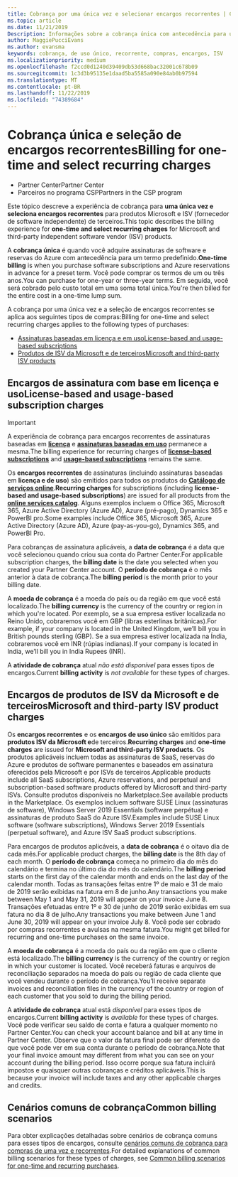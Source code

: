 ```yaml
---
title: Cobrança por uma única vez e selecionar encargos recorrentes | Centro de parceiros
ms.topic: article
ms.date: 11/21/2019
Description: Informações sobre a cobrança única com antecedência para um termo predefinido (assinaturas mensais e anuais) e cobrança para selecionar encargos recorrentes (para produtos da Microsoft e ISV de terceiros aplicáveis) no Partner Center.
author: MaggiePucciEvans
ms.author: evansma
keywords: cobrança, de uso único, recorrente, compras, encargos, ISV
ms.localizationpriority: medium
ms.openlocfilehash: f2ccd0d1240d39409db53d668bac32001c678b09
ms.sourcegitcommit: 1c3d3b95135e1daad5ba5585a090e84ab0b97594
ms.translationtype: MT
ms.contentlocale: pt-BR
ms.lasthandoff: 11/22/2019
ms.locfileid: "74389684"
---
```

#  <a name="billing-for-one-time-and-select-recurring-charges"></a><span data-ttu-id="fa3e2-104">Cobrança única e seleção de encargos recorrentes</span><span class="sxs-lookup"><span data-stu-id="fa3e2-104">Billing for one-time and select recurring charges</span></span>

- <span data-ttu-id="fa3e2-105">Partner Center</span><span class="sxs-lookup"><span data-stu-id="fa3e2-105">Partner Center</span></span>
- <span data-ttu-id="fa3e2-106">Parceiros no programa CSP</span><span class="sxs-lookup"><span data-stu-id="fa3e2-106">Partners in the CSP program</span></span>

<span data-ttu-id="fa3e2-107">Este tópico descreve a experiência de cobrança para **uma única vez e seleciona encargos recorrentes** para produtos Microsoft e ISV (fornecedor de software independente) de terceiros.</span><span class="sxs-lookup"><span data-stu-id="fa3e2-107">This topic describes the billing experience for **one-time and select recurring charges** for Microsoft and third-party independent software vendor (ISV) products.</span></span> 

<span data-ttu-id="fa3e2-108">A **cobrança única** é quando você adquire assinaturas de software e reservas do Azure com antecedência para um termo predefinido.</span><span class="sxs-lookup"><span data-stu-id="fa3e2-108">**One-time billing** is when you purchase software subscriptions and Azure reservations in advance for a preset term.</span></span> <span data-ttu-id="fa3e2-109">Você pode comprar os termos de um ou três anos.</span><span class="sxs-lookup"><span data-stu-id="fa3e2-109">You can purchase for one-year or three-year terms.</span></span> <span data-ttu-id="fa3e2-110">Em seguida, você será cobrado pelo custo total em uma soma total única.</span><span class="sxs-lookup"><span data-stu-id="fa3e2-110">You're then billed for the entire cost in a one-time lump sum.</span></span>

<span data-ttu-id="fa3e2-111">A cobrança por uma única vez e a seleção de encargos recorrentes se aplica aos seguintes tipos de compras:</span><span class="sxs-lookup"><span data-stu-id="fa3e2-111">Billing for one-time and select recurring charges applies to the following types of purchases:</span></span>

- [<span data-ttu-id="fa3e2-112">Assinaturas baseadas em licença e em uso</span><span class="sxs-lookup"><span data-stu-id="fa3e2-112">License-based and usage-based subscriptions</span></span>](#license-based-and-usage-based-subscription-charges)
- [<span data-ttu-id="fa3e2-113">Produtos de ISV da Microsoft e de terceiros</span><span class="sxs-lookup"><span data-stu-id="fa3e2-113">Microsoft and third-party ISV products</span></span>](#microsoft-and-third-party-isv-product-charges)

## <a name="license-based-and-usage-based-subscription-charges"></a><span data-ttu-id="fa3e2-114">Encargos de assinatura com base em licença e uso</span><span class="sxs-lookup"><span data-stu-id="fa3e2-114">License-based and usage-based subscription charges</span></span>

> [!IMPORTANT]
> <span data-ttu-id="fa3e2-115">A experiência de cobrança para encargos recorrentes de assinaturas baseadas em [**licença**](license-based-billing.md) e [**assinaturas baseadas em uso**](usage-based-billing.md) permanece a mesma.</span><span class="sxs-lookup"><span data-stu-id="fa3e2-115">The billing experience for recurring charges of [**license-based subscriptions**](license-based-billing.md) and [**usage-based subscriptions**](usage-based-billing.md) remains the same.</span></span>

<span data-ttu-id="fa3e2-116">Os **encargos recorrentes** de assinaturas (incluindo assinaturas baseadas em **licença e de uso**) são emitidos para todos os produtos do [**Catálogo de serviços online**](https://partner.microsoft.com/commerce/preferredoffers/list).</span><span class="sxs-lookup"><span data-stu-id="fa3e2-116">**Recurring charges** for subscriptions (including **license-based and usage-based subscriptions**) are issued for all products from the [**online services catalog**](https://partner.microsoft.com/commerce/preferredoffers/list).</span></span> <span data-ttu-id="fa3e2-117">Alguns exemplos incluem o Office 365, Microsoft 365, Azure Active Directory (Azure AD), Azure (pré-pago), Dynamics 365 e PowerBI pro.</span><span class="sxs-lookup"><span data-stu-id="fa3e2-117">Some examples include Office 365, Microsoft 365, Azure Active Directory (Azure AD), Azure (pay-as-you-go), Dynamics 365, and PowerBI Pro.</span></span>

<span data-ttu-id="fa3e2-118">Para cobranças de assinatura aplicáveis, a **data de cobrança** é a data que você selecionou quando criou sua conta do Partner Center.</span><span class="sxs-lookup"><span data-stu-id="fa3e2-118">For applicable subscription charges, the **billing date** is the date you selected when you created your Partner Center account.</span></span> <span data-ttu-id="fa3e2-119">O **período de cobrança** é o mês anterior à data de cobrança.</span><span class="sxs-lookup"><span data-stu-id="fa3e2-119">The **billing period** is the month prior to your billing date.</span></span>

<span data-ttu-id="fa3e2-120">A **moeda de cobrança** é a moeda do país ou da região em que você está localizado.</span><span class="sxs-lookup"><span data-stu-id="fa3e2-120">The **billing currency** is the currency of the country or region in which you're located.</span></span> <span data-ttu-id="fa3e2-121">Por exemplo, se a sua empresa estiver localizada no Reino Unido, cobraremos você em GBP (libras esterlinas britânicas).</span><span class="sxs-lookup"><span data-stu-id="fa3e2-121">For example, if your company is located in the United Kingdom, we’ll bill you in British pounds sterling (GBP).</span></span> <span data-ttu-id="fa3e2-122">Se a sua empresa estiver localizada na Índia, cobraremos você em INR (rúpias indianas).</span><span class="sxs-lookup"><span data-stu-id="fa3e2-122">If your company is located in India, we’ll bill you in India Rupees (INR).</span></span>

<span data-ttu-id="fa3e2-123">A **atividade de cobrança** atual *não está disponível* para esses tipos de encargos.</span><span class="sxs-lookup"><span data-stu-id="fa3e2-123">Current **billing activity** is *not available* for these types of charges.</span></span>

## <a name="microsoft-and-third-party-isv-product-charges"></a><span data-ttu-id="fa3e2-124">Encargos de produtos de ISV da Microsoft e de terceiros</span><span class="sxs-lookup"><span data-stu-id="fa3e2-124">Microsoft and third-party ISV product charges</span></span>

<span data-ttu-id="fa3e2-125">Os **encargos recorrentes** e os **encargos de uso único** são emitidos para **produtos ISV da Microsoft e**de terceiros.</span><span class="sxs-lookup"><span data-stu-id="fa3e2-125">**Recurring charges** and **one-time charges** are issued for **Microsoft and third-party ISV products**.</span></span> <span data-ttu-id="fa3e2-126">Os produtos aplicáveis incluem todas as assinaturas de SaaS, reservas do Azure e produtos de software permanentes e baseados em assinatura oferecidos pela Microsoft e por ISVs de terceiros.</span><span class="sxs-lookup"><span data-stu-id="fa3e2-126">Applicable products include all SaaS subscriptions, Azure reservations, and perpetual and subscription-based software products offered by Microsoft and third-party ISVs.</span></span> <span data-ttu-id="fa3e2-127">Consulte produtos disponíveis no Marketplace.</span><span class="sxs-lookup"><span data-stu-id="fa3e2-127">See available products in the Marketplace.</span></span> <span data-ttu-id="fa3e2-128">Os exemplos incluem software SUSE Linux (assinaturas de software), Windows Server 2019 Essentials (software perpétua) e assinaturas de produto SaaS do Azure ISV.</span><span class="sxs-lookup"><span data-stu-id="fa3e2-128">Examples include SUSE Linux software (software subscriptions), Windows Server 2019 Essentials (perpetual software), and Azure ISV SaaS product subscriptions.</span></span>

<span data-ttu-id="fa3e2-129">Para encargos de produtos aplicáveis, a **data de cobrança** é o oitavo dia de cada mês.</span><span class="sxs-lookup"><span data-stu-id="fa3e2-129">For applicable product charges, the **billing date** is the 8th day of each month.</span></span> <span data-ttu-id="fa3e2-130">O **período de cobrança** começa no primeiro dia do mês do calendário e termina no último dia do mês do calendário.</span><span class="sxs-lookup"><span data-stu-id="fa3e2-130">The **billing period** starts on the first day of the calendar month and ends on the last day of the calendar month.</span></span> <span data-ttu-id="fa3e2-131">Todas as transações feitas entre 1º de maio e 31 de maio de 2019 serão exibidas na fatura em 8 de junho.</span><span class="sxs-lookup"><span data-stu-id="fa3e2-131">Any transactions you make between May 1 and May 31, 2019 will appear on your invoice June 8.</span></span> <span data-ttu-id="fa3e2-132">Transações efetuadas entre 1º e 30 de junho de 2019 serão exibidas em sua fatura no dia 8 de julho.</span><span class="sxs-lookup"><span data-stu-id="fa3e2-132">Any transactions you make between June 1 and June 30, 2019 will appear on your invoice July 8.</span></span> <span data-ttu-id="fa3e2-133">Você pode ser cobrado por compras recorrentes e avulsas na mesma fatura.</span><span class="sxs-lookup"><span data-stu-id="fa3e2-133">You might get billed for recurring and one-time purchases on the same invoice.</span></span>

<span data-ttu-id="fa3e2-134">A **moeda de cobrança** é a moeda do país ou da região em que o cliente está localizado.</span><span class="sxs-lookup"><span data-stu-id="fa3e2-134">The **billing currency** is the currency of the country or region in which your customer is located.</span></span> <span data-ttu-id="fa3e2-135">Você receberá faturas e arquivos de reconciliação separados na moeda do país ou região de cada cliente que você vendeu durante o período de cobrança.</span><span class="sxs-lookup"><span data-stu-id="fa3e2-135">You’ll receive separate invoices and reconciliation files in the currency of the country or region of each customer that you sold to during the billing period.</span></span>

<span data-ttu-id="fa3e2-136">A **atividade de cobrança** atual está *disponível* para esses tipos de encargos.</span><span class="sxs-lookup"><span data-stu-id="fa3e2-136">Current **billing activity** is *available* for these types of charges.</span></span> <span data-ttu-id="fa3e2-137">Você pode verificar seu saldo de conta e fatura a qualquer momento no Partner Center.</span><span class="sxs-lookup"><span data-stu-id="fa3e2-137">You can check your account balance and bill at any time in Partner Center.</span></span> <span data-ttu-id="fa3e2-138">Observe que o valor da fatura final pode ser diferente do que você pode ver em sua conta durante o período de cobrança.</span><span class="sxs-lookup"><span data-stu-id="fa3e2-138">Note that your final invoice amount may different from what you can see on your account during the billing period.</span></span> <span data-ttu-id="fa3e2-139">Isso ocorre porque sua fatura incluirá impostos e quaisquer outras cobranças e créditos aplicáveis.</span><span class="sxs-lookup"><span data-stu-id="fa3e2-139">This is because your invoice will include taxes and any other applicable charges and credits.</span></span>

## <a name="common-billing-scenarios"></a><span data-ttu-id="fa3e2-140">Cenários comuns de cobrança</span><span class="sxs-lookup"><span data-stu-id="fa3e2-140">Common billing scenarios</span></span>

<span data-ttu-id="fa3e2-141">Para obter explicações detalhadas sobre cenários de cobrança comuns para esses tipos de encargos, consulte [cenários comuns de cobrança para compras de uma vez e recorrentes](common-billing-scenarios-onetime-recurring.md).</span><span class="sxs-lookup"><span data-stu-id="fa3e2-141">For detailed explanations of common billing scenarios for these types of charges, see [Common billing scenarios for one-time and recurring purchases](common-billing-scenarios-onetime-recurring.md).</span></span>
